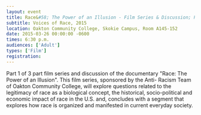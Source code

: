 ```yaml
---
layout: event
title: Race&#58; The Power of an Illusion - Film Series & Discussion; Part 1- The Difference Between Us
subtitle: Voices of Race, 2015
location: Oakton Community College, Skokie Campus, Room A145-152
date: 2015-03-26 00:00:00 -0600
times: 6:30 p.m.
audiences: ['Adult']
types: ['Film']
registration: 
---
```

Part 1 of 3 part film series and discussion of the documentary "Race: The Power of an Illusion". This film series, sponsored by the Anti- Racism Team of Oakton Community College, will explore questions related to the legitimacy of race as a biological concept, the historical, socio-political and economic impact of race in the U.S. and, concludes with a segment that explores how race is organized and manifested in current everyday society.
